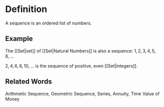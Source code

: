 # Definition

A sequence is an ordered list of numbers.

## Example

The [[Set|set]] of [[Set|Natural Numbers]] is also a sequence:  $1, 2, 3, 4, 5, 6, ...$

$2, 4, 6, 8, 10, ...$ is the sequence of positive, even [[Set|integers]].

## Related Words

Arithmetic Sequence, Geometric Sequence, Series, Annuity, Time Value of Money